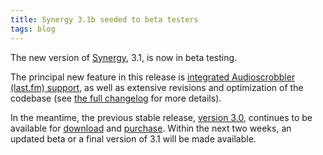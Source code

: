 ```yaml
---
title: Synergy 3.1b seeded to beta testers
tags: blog
---
```


The new version of [Synergy](http://typechecked.net/a/products/synergy-classic/), 3.1, is now in beta testing.

The principal new feature in this release is [integrated Audioscrobbler (last.fm) support](http://typechecked.net/a/products/synergy-classic/features/audioscrobbler/), as well as extensive revisions and optimization of the codebase (see [the full changelog](http://typechecked.net/a/products/synergy-classic/history/#3.1b) for more details).

In the meantime, the previous stable release, [version 3.0](http://typechecked.net/a/products/synergy-classic/history/#3.0), continues to be available for [download](http://typechecked.net/a/products/synergy-classic/download/) and [purchase](https://typechecked.net/a/products/synergy-classic/purchase/). Within the next two weeks, an updated beta or a final version of 3.1 will be made available.
